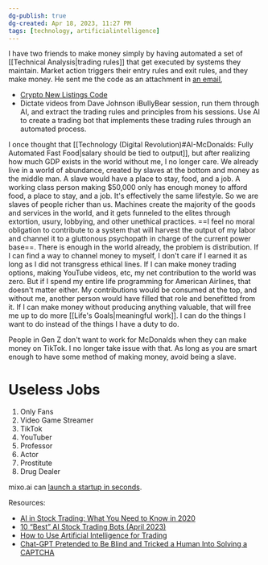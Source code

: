 ```yaml
---
dg-publish: true
dg-created: Apr 18, 2023, 11:27 PM
tags: [technology, artificialintelligence]
---
```


I have two friends to make money simply by having automated a set of [[Technical Analysis|trading rules]] that get executed by systems they maintain. Market action triggers their entry rules and exit rules, and they make money. He sent me the code as an attachment in [an email](https://mail.google.com/mail/u/0/?ik=e8fcb44b62&view=om&permmsgid=msg-f:1716256394683914834), 

- [Crypto New Listings Code](https://github.com/eyupbarlas/New-Coin-Listing-Detection-Bot)
- Dictate videos from Dave Johnson iBullyBear session, run them through AI, and extract the trading rules and principles from his sessions. Use AI to create a trading bot that implements these trading rules through an automated process.

I once thought that [[Technology (Digital Revolution)#AI-McDonalds: Fully Automated Fast Food|salary should be tied to output]], but after realizing how much GDP exists in the world without me, I no longer care. We already live in a world of abundance, created by slaves at the bottom and money as the middle man.  A slave would have a place to stay, food, and a job. A working class person making $50,000 only has enough money to afford food, a place to stay, and a job. It's effectively the same lifestyle. So we are slaves of people richer than us. Machines create the majority of the goods and services in the world, and it gets funneled to the elites through extortion, usury, lobbying, and other unethical practices. ==I feel no moral obligation to contribute to a system that will harvest the output of my labor and channel it to a gluttonous psychopath in charge of the current power base==. There is enough in the world already, the problem is distribution. If I can find a way to channel money to myself, I don't care if I earned it as long as I did not transgress ethical lines. If I can make money trading options, making YouTube videos, etc, my net contribution to the world was zero. But if I spend my entire life programming for American Airlines, that doesn't matter either. My contributions would be consumed at the top, and without me, another person would have filled that role and benefitted from it. If I can make money without producing anything valuable, that will free me up to do more [[Life's Goals|meaningful work]]. I can do the things I want to do instead of the things I have a duty to do.

People in Gen Z don't want to work for McDonalds when they can make money on TikTok. I no longer take issue with that. As long as you are smart enough to have some method of making money, avoid being a slave.

# Useless Jobs
1. Only Fans
2. Video Game Streamer
3. TikTok
4. YouTuber
5. Professor
6. Actor
7. Prostitute
8. Drug Dealer

mixo.ai can [launch a startup in seconds](https://www.facebook.com/reel/617721166881015/).

Resources:
- [AI in Stock Trading:‍‍ What You Need to Know in 2020](https://www.datrics.ai/ai-in-stock-trading-what-you-need-to-know-in-2020#:~:text=Is%20the%20AI%20used%20in,in%20the%20real%2Dtime%20mode.)
- [10 “Best” AI Stock Trading Bots (April 2023)](https://www.unite.ai/stock-trading-bots/)
- [How to Use Artificial Intelligence for Trading](https://www.devteam.space/blog/artificial-intelligence-for-trading/)
- [Chat-GPT Pretended to Be Blind and Tricked a Human Into Solving a CAPTCHA](https://gizmodo.com/gpt4-open-ai-chatbot-task-rabbit-chatgpt-1850227471)
